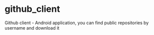 # github_client
Github client - Android application, you can find public repositories by username and download it 
